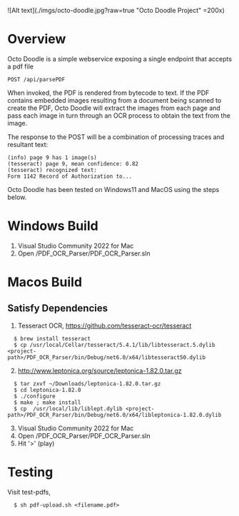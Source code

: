 ![Alt text](./imgs/octo-doodle.jpg?raw=true "Octo Doodle Project" =200x)

# Overview
Octo Doodle is a simple webservice exposing a single endpoint that accepts a pdf file
```
POST /api/parsePDF
```

When invoked, the PDF is rendered from bytecode to text. If the PDF contains embedded images resulting from a document being scanned to create the PDF, Octo Doodle will extract the images from each page and pass each image in turn through an OCR process to obtain the text from the image.

The response to the POST will be a combination of processing traces and resultant text:
```
(info) page 9 has 1 image(s)
(tesseract) page 9, mean confidence: 0.82
(tesseract) recognized text:
Form 1142 Record of Authorization to...
```

Octo Doodle has been tested on Windows11 and MacOS using the steps below.

# Windows Build
1. Visual Studio Community 2022 for Mac
2. Open <project-path>/PDF_OCR_Parser/PDF_OCR_Parser.sln

# Macos Build
## Satisfy Dependencies

1. Tesseract OCR, https://github.com/tesseract-ocr/tesseract
```
  $ brew install tesseract
  $ cp /usr/local/Cellar/tesseract/5.4.1/lib/libtesseract.5.dylib <project-path>/PDF_OCR_Parser/bin/Debug/net6.0/x64/libtesseract50.dylib
```

2. http://www.leptonica.org/source/leptonica-1.82.0.tar.gz
```
  $ tar zxvf ~/Downloads/leptonica-1.82.0.tar.gz
  $ cd leptonica-1.82.0
  $ ./configure
  $ make ; make install
  $ cp  /usr/local/lib/liblept.dylib <project-path>/PDF_OCR_Parser/bin/Debug/net6.0/x64/libleptonica-1.82.0.dylib
```
3. Visual Studio Community 2022 for Mac
4. Open <project-path>/PDF_OCR_Parser/PDF_OCR_Parser.sln
5. Hit '>' (play)

# Testing
Visit <project-path>test-pdfs, 
```
  $ sh pdf-upload.sh <filename.pdf>
```

